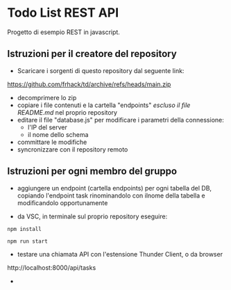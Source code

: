 # Todo List REST API

Progetto di esempio REST in javascript.

## Istruzioni per il creatore del repository

- Scaricare i sorgenti di questo repository dal seguente link:

https://github.com/frhack/td/archive/refs/heads/main.zip

- decomprimere lo zip 
- copiare i file contenuti e la cartella "endpoints" *escluso il file README.md*  nel proprio repository
- editare il file "database.js" per modificare i parametri della connessione:
  - l'IP del server
  - il nome dello schema
- committare le modifiche
- syncronizzare con il repository remoto

## Istruzioni per ogni membro del gruppo

- aggiungere un endpoint (cartella endpoints) per ogni tabella del DB, copiando l'endpoint task rinominandolo con ilnome della tabella e modificandolo opportunamente 


- da VSC, in  terminale sul proprio repository eseguire:

```shell
npm install
```

```shell
npm run start
```


- testare una chiamata API con l'estensione Thunder Client, o da browser

http://localhost:8000/api/tasks

- 
